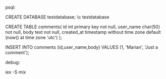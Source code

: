 psql:

CREATE DATABASE testdatabase;
\c testdatabase

CREATE TABLE comments(
   id int primary key      not null,
   user_name      char(50) not null,
   body           text     not null,
   created_at timestamp without time zone default (now() at time zone 'utc')
);

INSERT INTO comments (id,user_name,body) VALUES (1, 'Marian', 'Just a comment');


debug: 

iex -S mix
